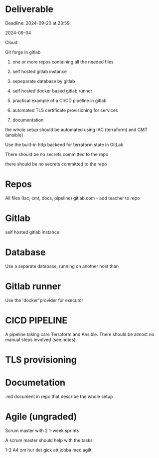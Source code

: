 # Deliverable

Deadline: 2024-09-20 at 23:59.

2024-09-04

Cloud

Git forge in gitlab

1. one or more repos containing all the needed files

2. self hosted gitlab instance

3. sepeparate database by gitlab

4. self hosted docker based gitlab runner

5. practical example of a CI/CD pipeline in gitlab

6. automated TLS certificate provisioning for services

7. documentation

the whole setup should be automated using IAC (terraform) and CMT (ansible)

Use the built-in http backend for terraform state in GitLab

There should be no secrets committed to the repo

there should be no secrets committed to the repo

# Repos

All files (Iac, cmt, docs, pipeline) gitlab.com - add teacher to repo

# Gitlab

self hosted gitlab instance

# Database

Use a separate database, running on another host than

# Gitlab runner

Use the 'docker"provider for executor

# CICD PIPELINE

A pipeline taking care Terraform and Ansible. There should be almost no manual steps involved (see notes).

# TLS provisioning


# Documetation

.md document in repo that describe the whole setup

# Agile (ungraded)

Scrum master with 2 1-week sprints

A scrum master should help with the tasks

1-2 A4 om hur det gick att jobba med agilt
